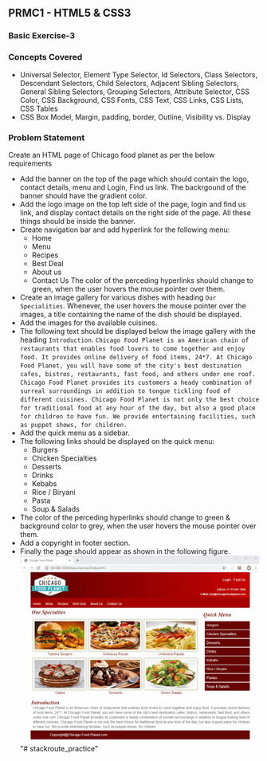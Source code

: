 ## PRMC1 - HTML5 & CSS3

### Basic Exercise-3

### Concepts Covered
- Universal Selector, Element Type Selector, Id Selectors, Class Selectors, Descendant Selectors, Child Selectors, Adjacent Sibling Selectors, General Sibling Selectors, Grouping Selectors, Attribute Selector,  CSS Color, CSS Background, CSS Fonts, CSS Text, CSS Links, CSS Lists, CSS Tables
- CSS Box Model, Margin, padding, border, Outline, Visibility vs. Display

### Problem Statement
Create an HTML page of Chicago food planet as per the below requirements
- Add the banner on the top of the page which should contain the logo, contact details, menu and Login, Find us link. The backrgound of the banner should have the gradient color.
- Add the logo image on the top left side of the page, login and find us link, and display contact details on the right side of the page. All these things should be inside the banner.
- Create navigation bar and add hyperlink for the following menu:
    - Home
    - Menu
    - Recipes
    - Best Deal
    - About us
    - Contact Us
The color of the perceding hyperlinks should change to green, when the user hovers the mouse pointer over them.
- Create an image gallery for various dishes with heading `Our Specialities`. Whenever, the user hovers the mouse pointer over the images, a title containing the name of the dish should be displayed.
- Add the images for the available cuisines.
- The following text should be displayed below the image gallery with the heading `Introduction`.
`Chicago Food Planet is an American chain of restaurants that enables food lovers to come together and enjoy food. It provides online delivery of food items, 24*7. At Chicago Food Planet, you will have some of the city's best destination cafes, bistros, restaurants, fast food, and others under one roof. Chicago Food Planet provides its customers a heady combination of surreal surroundings in addition to tongue tickling food of different cuisines. Chicago Food Planet is not only the best choice for traditional food at any hour of the day, but also a good place for children to have fun. We provide entertaining facilities, such as puppet shows, for children.`
- Add the quick menu as a sidebar.
- The following links should be displayed on the quick menu:
    - Burgers
    - Chicken Specialties
    - Desserts
    - Drinks
    - Kebabs
    - Rice / Biryani
    - Pasta
    - Soup & Salads
- The color of the perceding hyperlinks should change to green & background color to grey, when the user hovers the mouse pointer over them.
- Add a copyright in footer section.
- Finally the page should appear as shown in the following figure.
![HomePage](screenshots/food_planet.gif)"# stackroute_practice" 
